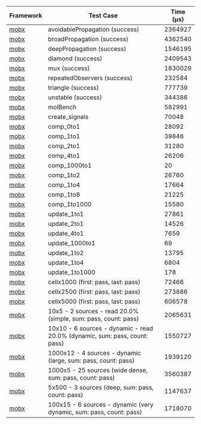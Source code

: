 | Framework | Test Case | Time (μs) |
| --- | --- | --- |
| [mobx](https://github.com/mobxjs/mobx.dart) | avoidablePropagation (success) | 2364927 |
| [mobx](https://github.com/mobxjs/mobx.dart) | broadPropagation (success) | 4362540 |
| [mobx](https://github.com/mobxjs/mobx.dart) | deepPropagation (success) | 1546195 |
| [mobx](https://github.com/mobxjs/mobx.dart) | diamond (success) | 2409543 |
| [mobx](https://github.com/mobxjs/mobx.dart) | mux (success) | 1830029 |
| [mobx](https://github.com/mobxjs/mobx.dart) | repeatedObservers (success) | 232584 |
| [mobx](https://github.com/mobxjs/mobx.dart) | triangle (success) | 777739 |
| [mobx](https://github.com/mobxjs/mobx.dart) | unstable (success) | 344386 |
| [mobx](https://github.com/mobxjs/mobx.dart) | molBench | 582991 |
| [mobx](https://github.com/mobxjs/mobx.dart) | create_signals | 70048 |
| [mobx](https://github.com/mobxjs/mobx.dart) | comp_0to1 | 28092 |
| [mobx](https://github.com/mobxjs/mobx.dart) | comp_1to1 | 39846 |
| [mobx](https://github.com/mobxjs/mobx.dart) | comp_2to1 | 31280 |
| [mobx](https://github.com/mobxjs/mobx.dart) | comp_4to1 | 26206 |
| [mobx](https://github.com/mobxjs/mobx.dart) | comp_1000to1 | 20 |
| [mobx](https://github.com/mobxjs/mobx.dart) | comp_1to2 | 26760 |
| [mobx](https://github.com/mobxjs/mobx.dart) | comp_1to4 | 17664 |
| [mobx](https://github.com/mobxjs/mobx.dart) | comp_1to8 | 21225 |
| [mobx](https://github.com/mobxjs/mobx.dart) | comp_1to1000 | 15580 |
| [mobx](https://github.com/mobxjs/mobx.dart) | update_1to1 | 27861 |
| [mobx](https://github.com/mobxjs/mobx.dart) | update_2to1 | 14526 |
| [mobx](https://github.com/mobxjs/mobx.dart) | update_4to1 | 7659 |
| [mobx](https://github.com/mobxjs/mobx.dart) | update_1000to1 | 69 |
| [mobx](https://github.com/mobxjs/mobx.dart) | update_1to2 | 13795 |
| [mobx](https://github.com/mobxjs/mobx.dart) | update_1to4 | 6804 |
| [mobx](https://github.com/mobxjs/mobx.dart) | update_1to1000 | 178 |
| [mobx](https://github.com/mobxjs/mobx.dart) | cellx1000 (first: pass, last: pass) | 72466 |
| [mobx](https://github.com/mobxjs/mobx.dart) | cellx2500 (first: pass, last: pass) | 273886 |
| [mobx](https://github.com/mobxjs/mobx.dart) | cellx5000 (first: pass, last: pass) | 606578 |
| [mobx](https://github.com/mobxjs/mobx.dart) | 10x5 - 2 sources - read 20.0% (simple, sum: pass, count: pass) | 2065631 |
| [mobx](https://github.com/mobxjs/mobx.dart) | 10x10 - 6 sources - dynamic - read 20.0% (dynamic, sum: pass, count: pass) | 1550727 |
| [mobx](https://github.com/mobxjs/mobx.dart) | 1000x12 - 4 sources - dynamic (large, sum: pass, count: pass) | 1939120 |
| [mobx](https://github.com/mobxjs/mobx.dart) | 1000x5 - 25 sources (wide dense, sum: pass, count: pass) | 3560387 |
| [mobx](https://github.com/mobxjs/mobx.dart) | 5x500 - 3 sources (deep, sum: pass, count: pass) | 1147637 |
| [mobx](https://github.com/mobxjs/mobx.dart) | 100x15 - 6 sources - dynamic (very dynamic, sum: pass, count: pass) | 1718070 |
